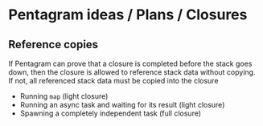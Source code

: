 # Pentagram ideas / Plans / Closures

## Reference copies

If Pentagram can prove that a closure is completed before the stack goes down, then the closure is allowed to reference stack data without copying. If not, all referenced stack data must be copied into the closure

- Running `map` (light closure)
- Running an async task and waiting for its result (light closure)
- Spawning a completely independent task (full closure)
